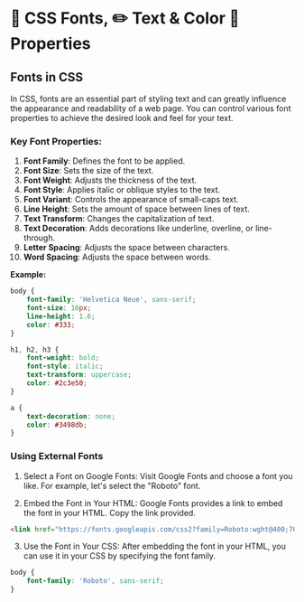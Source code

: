# 🎨 CSS Fonts, ✏️ Text & Color 🌟 Properties

## Fonts in CSS
In CSS, fonts are an essential part of styling text and can greatly influence the appearance and readability of a web page. You can control various font properties to achieve the desired look and feel for your text.

### Key Font Properties:
1. **Font Family**: Defines the font to be applied.
2. **Font Size**: Sets the size of the text.
3. **Font Weight**: Adjusts the thickness of the text.
4. **Font Style**: Applies italic or oblique styles to the text.
5. **Font Variant**: Controls the appearance of small-caps text.
6. **Line Height**: Sets the amount of space between lines of text.
7. **Text Transform**: Changes the capitalization of text.
8. **Text Decoration**: Adds decorations like underline, overline, or line-through.
9. **Letter Spacing**: Adjusts the space between characters.
10. **Word Spacing**: Adjusts the space between words.

**Example:**
```CSS
body {
    font-family: 'Helvetica Neue', sans-serif;
    font-size: 16px;
    line-height: 1.6;
    color: #333;
}

h1, h2, h3 {
    font-weight: bold;
    font-style: italic;
    text-transform: uppercase;
    color: #2c3e50;
}

a {
    text-decoration: none;
    color: #3498db;
}
```

### Using External Fonts
1. Select a Font on Google Fonts: Visit Google Fonts and choose a font you like. For example, let's select the "Roboto" font.

2. Embed the Font in Your HTML: Google Fonts provides a link to embed the font in your HTML. Copy the link provided.
```html
<link href="https://fonts.googleapis.com/css2?family=Roboto:wght@400;700&display=swap" rel="stylesheet">
```
3. Use the Font in Your CSS: After embedding the font in your HTML, you can use it in your CSS by specifying the font family.
```css
body {
    font-family: 'Roboto', sans-serif;
}
```